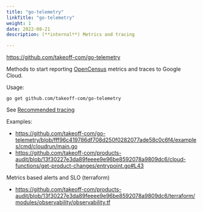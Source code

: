 ```yaml
---
title: "go-telemetry"
linkTitle: "go-telemetry"
weight: 1
date: 2022-08-21
description: (**internal**) Metrics and tracing

---
```


https://github.com/takeoff-com/go-telemetry

Methods to start reporting [OpenCensus](https://opencensus.io) metrics and traces to Google Cloud.

Usage:
```shell
go get github.com/takeoff-com/go-telemetry
```

See [Recommended tracing](/docs/guilds/architecture/go/guidelines/observability/#recommended-tracing)

Examples:
- https://github.com/takeoff-com/go-telemetry/blob/fff96c419786df708d250f0282077ade58c0c6f4/examples/cmd/cloudrun/main.go
- https://github.com/takeoff-com/products-audit/blob/13f30227e3da89feeee9e96be8592078a9809dc6/cloud-functions/get-product-changes/entrypoint.go#L43

Metrics based alerts and SLO (terraform)
- https://github.com/takeoff-com/products-audit/blob/13f30227e3da89feeee9e96be8592078a9809dc6/terraform/modules/observability/observability.tf
